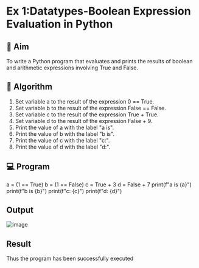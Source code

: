 # Ex 1:Datatypes-Boolean Expression Evaluation in Python

## 🎯 Aim
To write a Python program that evaluates and prints the results of boolean and arithmetic expressions involving True and False.

## 🧠 Algorithm
1. Set variable a to the result of the expression 0 == True.
2. Set variable b to the result of the expression False == False.
3. Set variable c to the result of the expression True + True.
4. Set variable d to the result of the expression False + 9.
5. Print the value of a with the label "a is".
6. Print the value of b with the label "b is".
7. Print the value of c with the label "c:".
8. Print the value of d with the label "d:".

## 💻 Program

a = (1 == True)
b = (1 == False)
c = True + 3
d = False + 7
print(f"a is {a}")
print(f"b is {b}")
print(f"c: {c}")
print(f"d: {d}")

## Output

![image](https://github.com/user-attachments/assets/7d1f6027-9658-4ef4-8eb7-24c90d00ad30)

## Result

Thus the program has been successfully executed
